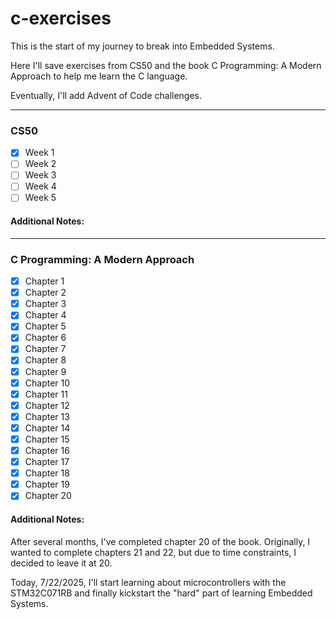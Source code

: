 # c-exercises
This is the start of my journey to break into Embedded Systems. 

Here I'll save exercises from CS50 and the book C Programming: A Modern Approach to help me learn the C language. 

Eventually, I'll add Advent of Code challenges.

---

### CS50
- [x] Week 1
- [ ] Week 2
- [ ] Week 3
- [ ] Week 4
- [ ] Week 5

#### Additional Notes:

---
### C Programming: A Modern Approach
- [x] Chapter 1
- [x] Chapter 2
- [x] Chapter 3
- [x] Chapter 4
- [x] Chapter 5
- [x] Chapter 6
- [x] Chapter 7
- [x] Chapter 8
- [x] Chapter 9
- [x] Chapter 10
- [x] Chapter 11
- [x] Chapter 12
- [x] Chapter 13
- [x] Chapter 14
- [x] Chapter 15
- [x] Chapter 16
- [x] Chapter 17
- [x] Chapter 18
- [x] Chapter 19
- [x] Chapter 20

#### Additional Notes:
After several months, I've completed chapter 20 of the book. Originally, I wanted to complete chapters 21 and 22, but due to time constraints, I decided to leave it at 20. 

Today, 7/22/2025, I'll start learning about microcontrollers with the STM32C071RB and finally kickstart the "hard" part of learning Embedded Systems.
